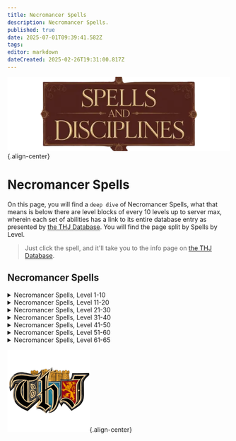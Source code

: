 ```yaml
---
title: Necromancer Spells
description: Necromancer Spells.
published: true
date: 2025-07-01T09:39:41.582Z
tags: 
editor: markdown
dateCreated: 2025-02-26T19:31:00.817Z
---
```


![spellsdisciplines.webp](/classes-and-abilities/spellsdisciplines.webp){.align-center}

# Necromancer Spells

On this page, you will find a `deep dive` of Necromancer Spells, what that means is below there are level blocks of every 10 levels up to server max, wherein each set of abilities has a link to its entire database entry as presented by [the THJ Database](eqdb.net). You will find the page split by Spells by Level.

> Just click the spell, and it'll take you to the info page on [the THJ Database](eqdb.net).

## Necromancer Spells

<details>
	<summary> Necromancer Spells, Level 1-10 </summary>

|Spell Name|Level|
|---|---|
|<a href="https://eqdb.net/spell/detail/38197" target="_blank">Cascade of Decay</a>|1|
|<a href="https://eqdb.net/spell/detail/338" target="_blank">Cavorting Bones</a>|1|
|<a href="https://eqdb.net/spell/detail/339" target="_blank">Coldlight</a>|1|
|<a href="https://eqdb.net/spell/detail/340" target="_blank">Disease Cloud</a>|1|
|<a href="https://eqdb.net/spell/detail/235" target="_blank">Invisibility versus Undead</a>|1|
|<a href="https://eqdb.net/spell/detail/341" target="_blank">Lifetap</a>|1|
|<a href="https://eqdb.net/spell/detail/342" target="_blank">Locate Corpse</a>|1|
|<a href="https://eqdb.net/spell/detail/288" target="_blank">Minor Shielding</a>|1|
|<a href="https://eqdb.net/spell/detail/331" target="_blank">Reclaim Energy</a>|1|
|<a href="https://eqdb.net/spell/detail/221" target="_blank">Sense the Dead</a>|1|
|<a href="https://eqdb.net/spell/detail/343" target="_blank">Siphon Strength</a>|1|
|<a href="https://eqdb.net/spell/detail/229" target="_blank">Fear</a>|2|
|<a href="https://eqdb.net/spell/detail/347" target="_blank">Numb the Dead</a>|2|
|<a href="https://eqdb.net/spell/detail/205" target="_blank">True North</a>|2|
|<a href="https://eqdb.net/spell/detail/225" target="_blank">Endure Cold</a>|3|
|<a href="https://eqdb.net/spell/detail/346" target="_blank">Grim Aura</a>|3|
|<a href="https://eqdb.net/spell/detail/502" target="_blank">Lifespike</a>|3|
|<a href="https://eqdb.net/spell/detail/344" target="_blank">Clinging Darkness</a>|4|
|<a href="https://eqdb.net/spell/detail/36" target="_blank">Gate</a>|4|
|<a href="https://eqdb.net/spell/detail/491" target="_blank">Leering Corpse</a>|4|
|<a href="https://eqdb.net/spell/detail/348" target="_blank">Poison Bolt</a>|4|
|<a href="https://eqdb.net/spell/detail/352" target="_blank">Deadeye</a>|5|
|<a href="https://eqdb.net/spell/detail/354" target="_blank">Shadow Step</a>|5|
|<a href="https://eqdb.net/spell/detail/357" target="_blank">Dark Empathy</a>|6|
|<a href="https://eqdb.net/spell/detail/641" target="_blank">Dark Pact</a>|6|
|<a href="https://eqdb.net/spell/detail/218" target="_blank">Ward Undead</a>|6|
|<a href="https://eqdb.net/spell/detail/522" target="_blank">Gather Shadows</a>|7|
|<a href="https://eqdb.net/spell/detail/353" target="_blank">Mend Bones</a>|7|
|<a href="https://eqdb.net/spell/detail/359" target="_blank">Vampiric Embrace</a>|7|
|<a href="https://eqdb.net/spell/detail/351" target="_blank">Bone Walk</a>|8|
|<a href="https://eqdb.net/spell/detail/358" target="_blank">Impart Strength</a>|8|
|<a href="https://eqdb.net/spell/detail/246" target="_blank">Lesser Shielding</a>|8|
|<a href="https://eqdb.net/spell/detail/1509" target="_blank">Leech</a>|9|
|<a href="https://eqdb.net/spell/detail/361" target="_blank">Sight Graft</a>|9|
|<a href="https://eqdb.net/spell/detail/363" target="_blank">Wave of Enfeeblement</a>|9|
|<a href="https://eqdb.net/spell/detail/360" target="_blank">Heat Blood</a>|10|
|<a href="https://eqdb.net/spell/detail/1511" target="_blank">Scent of Dusk</a>|10|
|<a href="https://eqdb.net/spell/detail/209" target="_blank">Spook the Dead</a>|10|

</details>

<details>
	<summary> Necromancer Spells, Level 11-20 </summary>

|Spell Name|Level|
|---|---|
|<a href="https://eqdb.net/spell/detail/226" target="_blank">Endure Disease</a>|11|
|<a href="https://eqdb.net/spell/detail/355" target="_blank">Engulfing Darkness</a>|11|
|<a href="https://eqdb.net/spell/detail/2541" target="_blank">Focus Death</a>|11|
|<a href="https://eqdb.net/spell/detail/35" target="_blank">Bind Affinity</a>|12|
|<a href="https://eqdb.net/spell/detail/40971" target="_blank">Bind Affinity</a>|12|
|<a href="https://eqdb.net/spell/detail/362" target="_blank">Convoke Shadow</a>|12|
|<a href="https://eqdb.net/spell/detail/2213" target="_blank">Lesser Summon Corpse</a>|12|
|<a href="https://eqdb.net/spell/detail/445" target="_blank">Lifedraw</a>|12|
|<a href="https://eqdb.net/spell/detail/213" target="_blank">Cure Disease</a>|13|
|<a href="https://eqdb.net/spell/detail/367" target="_blank">Heart Flutter</a>|13|
|<a href="https://eqdb.net/spell/detail/4273" target="_blank">Reebo's Lesser Exorcism</a>|13|
|<a href="https://eqdb.net/spell/detail/4255" target="_blank">Wuggan's Lesser Appraisal</a>|13|
|<a href="https://eqdb.net/spell/detail/4261" target="_blank">Reebo's Lesser Augury</a>|14|
|<a href="https://eqdb.net/spell/detail/4285" target="_blank">Reebo's Lesser Cleansing</a>|14|
|<a href="https://eqdb.net/spell/detail/236" target="_blank">Shieldskin</a>|14|
|<a href="https://eqdb.net/spell/detail/4267" target="_blank">Wuggan's Lesser Discombobulation</a>|14|
|<a href="https://eqdb.net/spell/detail/4279" target="_blank">Wuggan's Lesser Extrication</a>|14|
|<a href="https://eqdb.net/spell/detail/364" target="_blank">Banshee Aura</a>|15|
|<a href="https://eqdb.net/spell/detail/48" target="_blank">Cancel Magic</a>|15|
|<a href="https://eqdb.net/spell/detail/365" target="_blank">Infectious Cloud</a>|15|
|<a href="https://eqdb.net/spell/detail/371" target="_blank">Voice Graft</a>|15|
|<a href="https://eqdb.net/spell/detail/366" target="_blank">Feign Death</a>|16|
|<a href="https://eqdb.net/spell/detail/7676" target="_blank">Focus Crude Spellcaster's Empowering Essence</a>|16|
|<a href="https://eqdb.net/spell/detail/7674" target="_blank">Focus Primitive Spellcaster's Empowering Essence</a>|16|
|<a href="https://eqdb.net/spell/detail/7675" target="_blank">Focus Rudimentary Spellcaster's Empowering Essence</a>|16|
|<a href="https://eqdb.net/spell/detail/9987" target="_blank">Form of Chilled Bone</a>|16|
|<a href="https://eqdb.net/spell/detail/369" target="_blank">Hungry Earth</a>|16|
|<a href="https://eqdb.net/spell/detail/492" target="_blank">Restless Bones</a>|16|
|<a href="https://eqdb.net/spell/detail/309" target="_blank">Shielding</a>|16|
|<a href="https://eqdb.net/spell/detail/368" target="_blank">Spirit Armor</a>|16|
|<a href="https://eqdb.net/spell/detail/305" target="_blank">Identify</a>|17|
|<a href="https://eqdb.net/spell/detail/2542" target="_blank">Shackle of Bone</a>|17|
|<a href="https://eqdb.net/spell/detail/1510" target="_blank">Shadow Compact</a>|17|
|<a href="https://eqdb.net/spell/detail/642" target="_blank">Allure of Death</a>|18|
|<a href="https://eqdb.net/spell/detail/196" target="_blank">Dominate Undead</a>|18|
|<a href="https://eqdb.net/spell/detail/698" target="_blank">Track Corpse</a>|18|
|<a href="https://eqdb.net/spell/detail/233" target="_blank">Expulse Undead</a>|19|
|<a href="https://eqdb.net/spell/detail/370" target="_blank">Shadow Vortex</a>|19|
|<a href="https://eqdb.net/spell/detail/3583" target="_blank">Tiny Companion</a>|19|
|<a href="https://eqdb.net/spell/detail/440" target="_blank">Animate Dead</a>|20|
|<a href="https://eqdb.net/spell/detail/7677" target="_blank">Focus Makeshift Spellcaster's Empowering Essence</a>|20|
|<a href="https://eqdb.net/spell/detail/7689" target="_blank">Focus Mass Crude Spellcaster's Empowering Essence</a>|20|
|<a href="https://eqdb.net/spell/detail/7687" target="_blank">Focus Mass Primitive Spellcaster's Empowering Essence</a>|20|
|<a href="https://eqdb.net/spell/detail/7688" target="_blank">Focus Mass Rudimentary Spellcaster's Empowering Essence</a>|20|
|<a href="https://eqdb.net/spell/detail/199" target="_blank">Harmshield</a>|20|
|<a href="https://eqdb.net/spell/detail/446" target="_blank">Siphon Life</a>|20|
|<a href="https://eqdb.net/spell/detail/413" target="_blank">Word of Shadow</a>|20|

</details>

<details>
	<summary> Necromancer Spells, Level 21-30 </summary>

|Spell Name|Level|
|---|---|
|<a href="https://eqdb.net/spell/detail/478" target="_blank">Breath of the Dead</a>|21|
|<a href="https://eqdb.net/spell/detail/1514" target="_blank">Rapacious Subvention</a>|21|
|<a href="https://eqdb.net/spell/detail/1512" target="_blank">Scent of Shadow</a>|21|
|<a href="https://eqdb.net/spell/detail/204" target="_blank">Shock of Poison</a>|21|
|<a href="https://eqdb.net/spell/detail/387" target="_blank">Leatherskin</a>|22|
|<a href="https://eqdb.net/spell/detail/549" target="_blank">Screaming Terror</a>|22|
|<a href="https://eqdb.net/spell/detail/90" target="_blank">Shadow Sight</a>|22|
|<a href="https://eqdb.net/spell/detail/449" target="_blank">Intensify Death</a>|23|
|<a href="https://eqdb.net/spell/detail/4274" target="_blank">Reebo's Exorcism</a>|23|
|<a href="https://eqdb.net/spell/detail/448" target="_blank">Rest the Dead</a>|23|
|<a href="https://eqdb.net/spell/detail/4256" target="_blank">Wuggan's Appraisal</a>|23|
|<a href="https://eqdb.net/spell/detail/7690" target="_blank">Focus Mass Makeshift Spellcaster's Empowering Essence</a>|24|
|<a href="https://eqdb.net/spell/detail/493" target="_blank">Haunting Corpse</a>|24|
|<a href="https://eqdb.net/spell/detail/65" target="_blank">Major Shielding</a>|24|
|<a href="https://eqdb.net/spell/detail/4262" target="_blank">Reebo's Augury</a>|24|
|<a href="https://eqdb.net/spell/detail/4286" target="_blank">Reebo's Cleansing</a>|24|
|<a href="https://eqdb.net/spell/detail/61" target="_blank">Resist Cold</a>|24|
|<a href="https://eqdb.net/spell/detail/4268" target="_blank">Wuggan's Discombobulation</a>|24|
|<a href="https://eqdb.net/spell/detail/4280" target="_blank">Wuggan's Extrication</a>|24|
|<a href="https://eqdb.net/spell/detail/699" target="_blank">Defoliate</a>|25|
|<a href="https://eqdb.net/spell/detail/59" target="_blank">Panic the Dead</a>|25|
|<a href="https://eqdb.net/spell/detail/444" target="_blank">Renew Bones</a>|26|
|<a href="https://eqdb.net/spell/detail/524" target="_blank">Spirit Tap</a>|26|
|<a href="https://eqdb.net/spell/detail/452" target="_blank">Dooming Darkness</a>|27|
|<a href="https://eqdb.net/spell/detail/2543" target="_blank">Eternities Torment</a>|27|
|<a href="https://eqdb.net/spell/detail/414" target="_blank">Word of Spirit</a>|27|
|<a href="https://eqdb.net/spell/detail/451" target="_blank">Boil Blood</a>|28|
|<a href="https://eqdb.net/spell/detail/117" target="_blank">Dismiss Undead</a>|28|
|<a href="https://eqdb.net/spell/detail/441" target="_blank">Summon Dead</a>|29|
|<a href="https://eqdb.net/spell/detail/454" target="_blank">Vampiric Curse</a>|29|
|<a href="https://eqdb.net/spell/detail/7678" target="_blank">Focus Elementary Spellcaster's Empowering Essence</a>|30|
|<a href="https://eqdb.net/spell/detail/127" target="_blank">Invoke Fear</a>|30|

</details>

<details>
	<summary> Necromancer Spells, Level 31-40 </summary>

|Spell Name|Level|
|---|---|
|<a href="https://eqdb.net/spell/detail/197" target="_blank">Beguile Undead</a>|31|
|<a href="https://eqdb.net/spell/detail/643" target="_blank">Call of Bones</a>|31|
|<a href="https://eqdb.net/spell/detail/63" target="_blank">Resist Disease</a>|31|
|<a href="https://eqdb.net/spell/detail/393" target="_blank">Steelskin</a>|32|
|<a href="https://eqdb.net/spell/detail/455" target="_blank">Surge of Enfeeblement</a>|32|
|<a href="https://eqdb.net/spell/detail/1415" target="_blank">Torbas' Acid Blast</a>|32|
|<a href="https://eqdb.net/spell/detail/66" target="_blank">Greater Shielding</a>|33|
|<a href="https://eqdb.net/spell/detail/494" target="_blank">Invoke Shadow</a>|33|
|<a href="https://eqdb.net/spell/detail/4275" target="_blank">Reebo's Greater Exorcism</a>|33|
|<a href="https://eqdb.net/spell/detail/4257" target="_blank">Wuggan's Greater Appraisal</a>|33|
|<a href="https://eqdb.net/spell/detail/7691" target="_blank">Focus Mass Elementary Spellcaster's Empowering Essence</a>|34|
|<a href="https://eqdb.net/spell/detail/4263" target="_blank">Reebo's Greater Augury</a>|34|
|<a href="https://eqdb.net/spell/detail/4287" target="_blank">Reebo's Greater Cleansing</a>|34|
|<a href="https://eqdb.net/spell/detail/230" target="_blank">Root</a>|34|
|<a href="https://eqdb.net/spell/detail/435" target="_blank">Venom of the Snake</a>|34|
|<a href="https://eqdb.net/spell/detail/4269" target="_blank">Wuggan's Greater Discombobulation</a>|34|
|<a href="https://eqdb.net/spell/detail/4281" target="_blank">Wuggan's Greater Extrication</a>|34|
|<a href="https://eqdb.net/spell/detail/661" target="_blank">Augment Death</a>|35|
|<a href="https://eqdb.net/spell/detail/31" target="_blank">Scourge</a>|35|
|<a href="https://eqdb.net/spell/detail/3" target="_blank">Summon Corpse</a>|35|
|<a href="https://eqdb.net/spell/detail/1412" target="_blank">Chilling Embrace</a>|36|
|<a href="https://eqdb.net/spell/detail/96" target="_blank">Counteract Disease</a>|36|
|<a href="https://eqdb.net/spell/detail/415" target="_blank">Word of Souls</a>|36|
|<a href="https://eqdb.net/spell/detail/49" target="_blank">Nullify Magic</a>|37|
|<a href="https://eqdb.net/spell/detail/1513" target="_blank">Scent of Darkness</a>|37|
|<a href="https://eqdb.net/spell/detail/662" target="_blank">Expel Undead</a>|38|
|<a href="https://eqdb.net/spell/detail/2544" target="_blank">Shackle of Spirit</a>|38|
|<a href="https://eqdb.net/spell/detail/4096" target="_blank">Dark Soul</a>|39|
|<a href="https://eqdb.net/spell/detail/525" target="_blank">Drain Spirit</a>|39|
|<a href="https://eqdb.net/spell/detail/442" target="_blank">Malignant Dead</a>|39|
|<a href="https://eqdb.net/spell/detail/1508" target="_blank">Asystole</a>|40|
|<a href="https://eqdb.net/spell/detail/7679" target="_blank">Focus Modest Spellcaster's Empowering Essence</a>|40|
|<a href="https://eqdb.net/spell/detail/1285" target="_blank">Summon Companion</a>|40|

</details>

<details>
	<summary> Necromancer Spells, Level 41-50 </summary>

|Spell Name|Level|
|---|---|
|<a href="https://eqdb.net/spell/detail/67" target="_blank">Arch Shielding</a>|41|
|<a href="https://eqdb.net/spell/detail/457" target="_blank">Dead Man Floating</a>|41|
|<a href="https://eqdb.net/spell/detail/559" target="_blank">Ignite Bones</a>|42|
|<a href="https://eqdb.net/spell/detail/2014" target="_blank">Incinerate Bones</a>|42|
|<a href="https://eqdb.net/spell/detail/1413" target="_blank">Corporeal Empathy</a>|43|
|<a href="https://eqdb.net/spell/detail/1515" target="_blank">Covetous Subversion</a>|43|
|<a href="https://eqdb.net/spell/detail/394" target="_blank">Diamondskin</a>|43|
|<a href="https://eqdb.net/spell/detail/4099" target="_blank">Bounce</a>|44|
|<a href="https://eqdb.net/spell/detail/495" target="_blank">Cackling Bones</a>|44|
|<a href="https://eqdb.net/spell/detail/7692" target="_blank">Focus Mass Modest Spellcaster's Empowering Essence</a>|44|
|<a href="https://eqdb.net/spell/detail/9988" target="_blank">Form of Bleached Bone</a>|44|
|<a href="https://eqdb.net/spell/detail/694" target="_blank">Pact of Shadow</a>|44|
|<a href="https://eqdb.net/spell/detail/3702" target="_blank">Auspice</a>|45|
|<a href="https://eqdb.net/spell/detail/1391" target="_blank">Dead Men Floating</a>|45|
|<a href="https://eqdb.net/spell/detail/118" target="_blank">Banish Undead</a>|46|
|<a href="https://eqdb.net/spell/detail/2545" target="_blank">Insidious Retrogression</a>|46|
|<a href="https://eqdb.net/spell/detail/133" target="_blank">Paralyzing Earth</a>|46|
|<a href="https://eqdb.net/spell/detail/4079" target="_blank">Ward of Calliav</a>|46|
|<a href="https://eqdb.net/spell/detail/198" target="_blank">Cajole Undead</a>|47|
|<a href="https://eqdb.net/spell/detail/453" target="_blank">Cascading Darkness</a>|47|
|<a href="https://eqdb.net/spell/detail/6" target="_blank">Ignite Blood</a>|47|
|<a href="https://eqdb.net/spell/detail/447" target="_blank">Drain Soul</a>|48|
|<a href="https://eqdb.net/spell/detail/443" target="_blank">Invoke Death</a>|48|
|<a href="https://eqdb.net/spell/detail/644" target="_blank">Lich</a>|48|
|<a href="https://eqdb.net/spell/detail/456" target="_blank">Bond of Death</a>|49|
|<a href="https://eqdb.net/spell/detail/3571" target="_blank">Torbas' Poison Blast</a>|49|
|<a href="https://eqdb.net/spell/detail/436" target="_blank">Envenomed Bolt</a>|50|
|<a href="https://eqdb.net/spell/detail/7680" target="_blank">Focus Simple Spellcaster's Empowering Essence</a>|50|
|<a href="https://eqdb.net/spell/detail/1411" target="_blank">Improved Invisibility to Undead</a>|50|

</details>

<details>
	<summary> Necromancer Spells, Level 51-60 </summary>

|Spell Name|Level|
|---|---|
|<a href="https://eqdb.net/spell/detail/38127" target="_blank">Cascade of Decay I</a>|51|
|<a href="https://eqdb.net/spell/detail/1532" target="_blank">Dread of Night</a>|51|
|<a href="https://eqdb.net/spell/detail/16228" target="_blank">Focus of Arcanum</a>|51|
|<a href="https://eqdb.net/spell/detail/1685" target="_blank">Muzzle of Mardu</a>|51|
|<a href="https://eqdb.net/spell/detail/16840" target="_blank">Reluctant Benevolence Effect</a>|51|
|<a href="https://eqdb.net/spell/detail/1768" target="_blank">Sacrifice</a>|51|
|<a href="https://eqdb.net/spell/detail/27592" target="_blank">Scent of Terris</a>|51|
|<a href="https://eqdb.net/spell/detail/1620" target="_blank">Splurt</a>|51|
|<a href="https://eqdb.net/spell/detail/3685" target="_blank">Comatose</a>|52|
|<a href="https://eqdb.net/spell/detail/1630" target="_blank">Defoliation</a>|52|
|<a href="https://eqdb.net/spell/detail/2546" target="_blank">Degeneration</a>|52|
|<a href="https://eqdb.net/spell/detail/1609" target="_blank">Manaskin</a>|52|
|<a href="https://eqdb.net/spell/detail/32" target="_blank">Plague</a>|52|
|<a href="https://eqdb.net/spell/detail/1716" target="_blank">Scent of Terris</a>|52|
|<a href="https://eqdb.net/spell/detail/1526" target="_blank">Annul Magic</a>|53|
|<a href="https://eqdb.net/spell/detail/32397" target="_blank">Convergence</a>|53|
|<a href="https://eqdb.net/spell/detail/1733" target="_blank">Convergence</a>|53|
|<a href="https://eqdb.net/spell/detail/131" target="_blank">Instill</a>|53|
|<a href="https://eqdb.net/spell/detail/1621" target="_blank">Minion of Shadows</a>|53|
|<a href="https://eqdb.net/spell/detail/1613" target="_blank">Deflux</a>|54|
|<a href="https://eqdb.net/spell/detail/7693" target="_blank">Focus Mass Simple Spellcaster's Empowering Essence</a>|54|
|<a href="https://eqdb.net/spell/detail/4097" target="_blank">Imprecation</a>|54|
|<a href="https://eqdb.net/spell/detail/1717" target="_blank">Shadowbond</a>|54|
|<a href="https://eqdb.net/spell/detail/1610" target="_blank">Shield of the Magi</a>|54|
|<a href="https://eqdb.net/spell/detail/2547" target="_blank">Succussion of Shadows</a>|54|
|<a href="https://eqdb.net/spell/detail/1624" target="_blank">Thrall of Bones</a>|54|
|<a href="https://eqdb.net/spell/detail/3572" target="_blank">Torbas' Venom Blast</a>|54|
|<a href="https://eqdb.net/spell/detail/1414" target="_blank">Augmentation of Death</a>|55|
|<a href="https://eqdb.net/spell/detail/1614" target="_blank">Chill Bones</a>|55|
|<a href="https://eqdb.net/spell/detail/2015" target="_blank">Conglaciation of Bone</a>|55|
|<a href="https://eqdb.net/spell/detail/8934" target="_blank">Dark Rune</a>|55|
|<a href="https://eqdb.net/spell/detail/7681" target="_blank">Focus Spellcaster's Empowering Essence</a>|55|
|<a href="https://eqdb.net/spell/detail/1734" target="_blank">Infusion</a>|55|
|<a href="https://eqdb.net/spell/detail/1626" target="_blank">Levant</a>|55|
|<a href="https://eqdb.net/spell/detail/1625" target="_blank">Skin of the Shadow</a>|55|
|<a href="https://eqdb.net/spell/detail/1615" target="_blank">Cessation of Cor</a>|56|
|<a href="https://eqdb.net/spell/detail/2548" target="_blank">Crippling Claudication</a>|56|
|<a href="https://eqdb.net/spell/detail/1611" target="_blank">Demi Lich</a>|56|
|<a href="https://eqdb.net/spell/detail/6992" target="_blank">Eidolon Voice</a>|56|
|<a href="https://eqdb.net/spell/detail/9989" target="_blank">Form of Mottled Bone</a>|56|
|<a href="https://eqdb.net/spell/detail/1718" target="_blank">Sedulous Subversion</a>|56|
|<a href="https://eqdb.net/spell/detail/1622" target="_blank">Servant of Bones</a>|56|
|<a href="https://eqdb.net/spell/detail/1527" target="_blank">Trepidation</a>|56|
|<a href="https://eqdb.net/spell/detail/1773" target="_blank">Conjure Corpse</a>|57|
|<a href="https://eqdb.net/spell/detail/1528" target="_blank">Exile Undead</a>|57|
|<a href="https://eqdb.net/spell/detail/6980" target="_blank">Unholy Voice</a>|57|
|<a href="https://eqdb.net/spell/detail/1616" target="_blank">Vexing Replenishment</a>|57|
|<a href="https://eqdb.net/spell/detail/4080" target="_blank">Guard of Calliav</a>|58|
|<a href="https://eqdb.net/spell/detail/132" target="_blank">Immobilize</a>|58|
|<a href="https://eqdb.net/spell/detail/2549" target="_blank">Mind Wrack</a>|58|
|<a href="https://eqdb.net/spell/detail/1617" target="_blank">Pyrocruor</a>|58|
|<a href="https://eqdb.net/spell/detail/1612" target="_blank">Quivering Veil of Xarn</a>|58|
|<a href="https://eqdb.net/spell/detail/4100" target="_blank">Reflect</a>|58|
|<a href="https://eqdb.net/spell/detail/1619" target="_blank">Devouring Darkness</a>|59|
|<a href="https://eqdb.net/spell/detail/1623" target="_blank">Emissary of Thule</a>|59|
|<a href="https://eqdb.net/spell/detail/7694" target="_blank">Focus Mass Spellcaster's Empowering Essence</a>|59|
|<a href="https://eqdb.net/spell/detail/1618" target="_blank">Touch of Night</a>|59|
|<a href="https://eqdb.net/spell/detail/2115" target="_blank">Ancient: Lifebane</a>|60|
|<a href="https://eqdb.net/spell/detail/2114" target="_blank">Ancient: Master of Death</a>|60|
|<a href="https://eqdb.net/spell/detail/1416" target="_blank">Arch Lich</a>|60|
|<a href="https://eqdb.net/spell/detail/1530" target="_blank">Banishment of Shadows</a>|60|
|<a href="https://eqdb.net/spell/detail/1460" target="_blank">Death Peace</a>|60|
|<a href="https://eqdb.net/spell/detail/1629" target="_blank">Enslave Death</a>|60|
|<a href="https://eqdb.net/spell/detail/7682" target="_blank">Focus Refined Spellcaster's Empowering Essence</a>|60|
|<a href="https://eqdb.net/spell/detail/2885" target="_blank">Funeral Pyre of Kelador</a>|60|
|<a href="https://eqdb.net/spell/detail/1393" target="_blank">Gangrenous Touch of Zum'uul</a>|60|
|<a href="https://eqdb.net/spell/detail/1735" target="_blank">Trucidation</a>|60|
|<a href="https://eqdb.net/spell/detail/2550" target="_blank">Zevfeer's Theft of Vitae</a>|60|

</details>

<details>
	<summary> Necromancer Spells, Level 61-65 </summary>

|Spell Name|Level|
|---|---|
|<a href="https://eqdb.net/spell/detail/3315" target="_blank">Dark Plague</a>|61|
|<a href="https://eqdb.net/spell/detail/6993" target="_blank">Eidolon Bellow</a>|61|
|<a href="https://eqdb.net/spell/detail/3304" target="_blank">Legacy of Zek</a>|61|
|<a href="https://eqdb.net/spell/detail/3035" target="_blank">Neurotoxin</a>|61|
|<a href="https://eqdb.net/spell/detail/3300" target="_blank">Shield of the Arcane</a>|61|
|<a href="https://eqdb.net/spell/detail/6736" target="_blank">Soul Orb</a>|61|
|<a href="https://eqdb.net/spell/detail/3032" target="_blank">Touch of Mujaki</a>|61|
|<a href="https://eqdb.net/spell/detail/3344" target="_blank">Imbue Nightmare</a>|62|
|<a href="https://eqdb.net/spell/detail/3196" target="_blank">Petrifying Earth</a>|62|
|<a href="https://eqdb.net/spell/detail/3305" target="_blank">Rune of Death</a>|62|
|<a href="https://eqdb.net/spell/detail/3306" target="_blank">Saryrn's Kiss</a>|62|
|<a href="https://eqdb.net/spell/detail/6981" target="_blank">Unholy Bellow</a>|62|
|<a href="https://eqdb.net/spell/detail/3308" target="_blank">Death's Silence</a>|63|
|<a href="https://eqdb.net/spell/detail/3309" target="_blank">Embracing Darkness</a>|63|
|<a href="https://eqdb.net/spell/detail/3301" target="_blank">Force Shield</a>|63|
|<a href="https://eqdb.net/spell/detail/3195" target="_blank">Greater Immobilize</a>|63|
|<a href="https://eqdb.net/spell/detail/4098" target="_blank">Horror</a>|63|
|<a href="https://eqdb.net/spell/detail/3591" target="_blank">Imbue Disease</a>|63|
|<a href="https://eqdb.net/spell/detail/3594" target="_blank">Imbue Torment</a>|63|
|<a href="https://eqdb.net/spell/detail/3310" target="_blank">Saryrn's Companion</a>|63|
|<a href="https://eqdb.net/spell/detail/7695" target="_blank">Focus Mass Refined Spellcaster's Empowering Essence</a>|64|
|<a href="https://eqdb.net/spell/detail/4081" target="_blank">Protection of Calliav</a>|64|
|<a href="https://eqdb.net/spell/detail/3311" target="_blank">Seduction of Saryrn</a>|64|
|<a href="https://eqdb.net/spell/detail/3302" target="_blank">Shield of Maelin</a>|64|
|<a href="https://eqdb.net/spell/detail/3312" target="_blank">Touch of Death</a>|64|
|<a href="https://eqdb.net/spell/detail/4978" target="_blank">Ancient: Seduction of Chaos</a>|65|
|<a href="https://eqdb.net/spell/detail/3303" target="_blank">Blood of Thule</a>|65|
|<a href="https://eqdb.net/spell/detail/3314" target="_blank">Child of Bertoxxulous</a>|65|
|<a href="https://eqdb.net/spell/detail/7999" target="_blank">Corath Venom</a>|65|
|<a href="https://eqdb.net/spell/detail/3468" target="_blank">Destroy Undead</a>|65|
|<a href="https://eqdb.net/spell/detail/7683" target="_blank">Focus Intricate Spellcaster's Empowering Essence</a>|65|
|<a href="https://eqdb.net/spell/detail/4890" target="_blank">Night Fire</a>|65|
|<a href="https://eqdb.net/spell/detail/4889" target="_blank">Night Stalker</a>|65|
|<a href="https://eqdb.net/spell/detail/4891" target="_blank">Night's Beckon</a>|65|
|<a href="https://eqdb.net/spell/detail/3316" target="_blank">Word of Terris</a>|65|

</details>

![pagebreak6.webp](/pagebreak6.webp){.align-center}